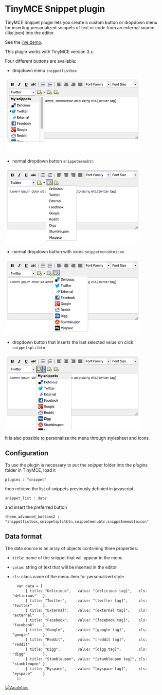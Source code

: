 # TinyMCE Snippet plugin

TinyMCE Snippet plugin lets you create a custom button or dropdown menu for inserting personalized snippets of text or code from an external source (like json) into the editor.

See the [live demo](http://giugee.com/demo/tinymce-snippet-plugin/).

This plugin works with TinyMCE version 3.x.

Four different buttons are available:

* dropdown menu `snippetlistbox`

![image](screenshot1.png)

* normal dropdown button `snippetmenubtn`

![image](screenshot3.png)

* normal dropdown button with icons `snippetmenubtnicon`

![image](screenshot4.png)

* dropdown button that inserts the last selected value on click `snippetsplitbtn`

![image](screenshot2.png)

It is also possible to personalize the menu through stylesheet and icons.

## Configuration

To use the plugin is necessary to put the *snippet* folder into the *plugins* folder in TinyMCE, load it

	plugins : "snippet"

then retrieve the list of snippets previously definied in javascript

	snippet_list : data

and insert the preferred button

	theme_advanced_buttons2 : "snippetlistbox,snippetsplitbtn,snippetmenubtn,snippetmenubtnicon"

## Data format

The data source is an array of objects containing three properties:

* `title`: name of the snippet that will appear in the menu
* `value`: string of text that will be inserted in the editor
* `cls`: class name of the menu item for personalized style

		var data = [
			{ title: "Delicious",	value: "[delicious tag]",	cls: "delicious"   },
			{ title: "Twitter",		value: "[twitter tag]",		cls: "twitter"     },
			{ title: "External",	value: "[external tag]",	cls: "external"    },
			{ title: "Facebook",	value: "[facebook tag]",	cls: "facebook"    },
			{ title: "Google",		value: "[google tag]",		cls: "google"      },
			{ title: "Reddit",		value: "[reddit tag]",		cls: "reddit"      },
			{ title: "Digg",		value: "[digg tag]",		cls: "digg"        },
			{ title: "Stumbleupon",	value: "[stumbleupon tag]",	cls: "stumbleupon" },
			{ title: "Myspace",		value: "[myspace tag]",		cls: "myspace"     }
		];


[![Analytics](https://ga-beacon.appspot.com/UA-35209681-4/tinymce-snippet-plugin/readme?pixel)](https://github.com/igrigorik/ga-beacon)